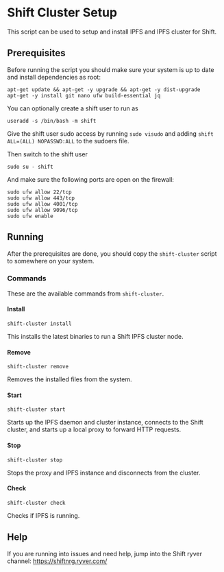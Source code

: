 # Shift Cluster Setup

This script can be used to setup and install IPFS and IPFS cluster for Shift.

## Prerequisites

Before running the script you should make sure your system is up to date and install dependencies as root:

```
apt-get update && apt-get -y upgrade && apt-get -y dist-upgrade
apt-get -y install git nano ufw build-essential jq
```

You can optionally create a shift user to run as

```
useradd -s /bin/bash -m shift
```

Give the shift user sudo access by running `sudo visudo` and adding `shift ALL=(ALL) NOPASSWD:ALL` to the sudoers file.

Then switch to the shift user

```
sudo su - shift
```

And make sure the following ports are open on the firewall:

```
sudo ufw allow 22/tcp
sudo ufw allow 443/tcp
sudo ufw allow 4001/tcp
sudo ufw allow 9096/tcp
sudo ufw enable
```

## Running

After the prerequisites are done, you should copy the `shift-cluster` script to somewhere on your system.

### Commands

These are the available commands from `shift-cluster`.

#### Install

```
shift-cluster install
```

This installs the latest binaries to run a Shift IPFS cluster node.

#### Remove

```
shift-cluster remove
```

Removes the installed files from the system.

#### Start

```
shift-cluster start
```

Starts up the IPFS daemon and cluster instance, connects to the Shift cluster, and starts up a local proxy to forward HTTP requests.

#### Stop

```
shift-cluster stop
```

Stops the proxy and IPFS instance and disconnects from the cluster.

#### Check

```
shift-cluster check
```

Checks if IPFS is running.

## Help

If you are running into issues and need help, jump into the Shift ryver channel: https://shiftnrg.ryver.com/
